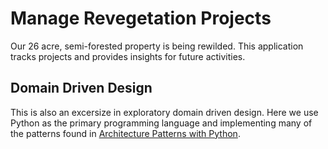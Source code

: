 # Manage Revegetation Projects

Our 26 acre, semi-forested property is being rewilded. This application tracks projects and provides insights for future activities.

## Domain Driven Design

This is also an excersize in exploratory domain driven design. Here we use Python as the primary programming language and implementing many of the patterns found in [Architecture Patterns with Python](http://www.cosmicpython.com/). 
